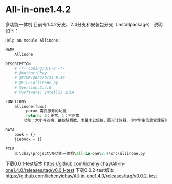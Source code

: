 # All-in-one1.4.2
多功能一体机
目前有1.4.2分支、2.4分支和安装包分支（installpackage）
说明如下：
```python
Help on module Allinone:

NAME
    Allinone

DESCRIPTION
    # -*- coding:UTF-8 -*-
    # @Author:Chay
    # @TIME:2022/9/24 8:36
    # @FILE:Allinone.py
    # @version:2.4.0
    # @Software: IntelliJ IDEA

FUNCTIONS
    allinone(fuwu)
        :param 需要服务的功能
        :return: 0：正常，1：不正常
        功能：大小写互换、抽取随机数、求最小公倍数、图形计算器、小学学生信息管理系统、二分查找

DATA
    book = {}
    jiebook = {}

FILE
    d:\chay\project\多功能一体机\all-in-one\2.4\src\allinone.py

```
下载0.0.1-test版本
https://github.com/lichenyichay/All-in-one1.4.0/releases/tag/v0.0.1-test
下载0.0.2-test版本
https://github.com/lichenyichay/All-in-one1.4.0/releases/tag/v0.0.2-test
